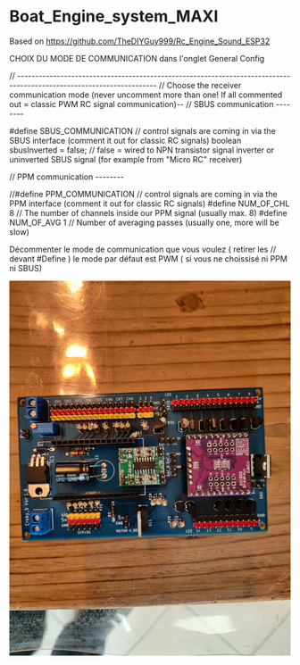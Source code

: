 # Boat_Engine_system_MAXI

Based on https://github.com/TheDIYGuy999/Rc_Engine_Sound_ESP32

CHOIX DU MODE DE COMMUNICATION dans l'onglet General Config 

// ---------------------------------------------------------------------------------------------------------------------
// Choose the receiver communication mode (never uncomment more than one! If all commented out = classic PWM RC signal communication)--
// SBUS communication --------

#define SBUS_COMMUNICATION // control signals are coming in via the SBUS interface (comment it out for classic RC signals)
boolean sbusInverted = false; // false = wired to NPN transistor signal inverter or uninverted SBUS signal (for example from "Micro RC" receiver)

// PPM communication --------

//#define PPM_COMMUNICATION // control signals are coming in via the PPM interface (comment it out for classic RC signals)
#define NUM_OF_CHL 8          // The number of channels inside our PPM signal (usually max. 8)
#define NUM_OF_AVG 1          // Number of averaging passes (usually one, more will be slow)

Décommenter le mode de communication que vous voulez ( retirer les // devant #Define ) 
le mode par défaut est PWM ( si vous ne choissisé ni PPM ni SBUS) 

![](https://github.com/croky-b/Boat_Engine_system_MAXI/blob/main/IMG_20201025_121146.jpg)
